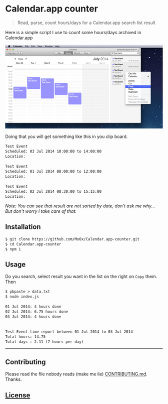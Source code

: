 # Calendar.app counter

> Read, parse, count hours/days for a Calendar.app search list result

Here is a simple script I use to count some hours/days archived in Calendar.app

![](screenshot.png)

Doing that you will get something like this in you clip board.

```
Test Event
Scheduled: 03 Jul 2014 10:00:00 to 14:00:00
Location:

Test Event
Scheduled: 01 Jul 2014 08:00:00 to 12:00:00
Location:

Test Event
Scheduled: 02 Jul 2014 08:30:00 to 15:15:00
Location:
```

_Note: You can see that result are not sorted by date, don't ask me why... But don't worry I take care of that._


## Installation

```shell
$ git clone https://github.com/MoOx/Calendar.app-counter.git
$ cd Calendar.app-counter
$ npm i
```

## Usage

Do you search, select result you want in the list on the right on `Copy` them.
Then

```shell
$ pbpaste > data.txt
$ node index.js

01 Jul 2014: 4 hours done
02 Jul 2014: 6.75 hours done
03 Jul 2014: 4 hours done


Test Event time report between 01 Jul 2014 to 03 Jul 2014
Total hours: 14.75
Total days : 2.11 (7 hours per day)
```

---

## Contributing

Please read the file nobody reads (make me lie) [CONTRIBUTING.md](CONTRIBUTING.md).
Thanks.

## [License](LICENSE-MIT)
